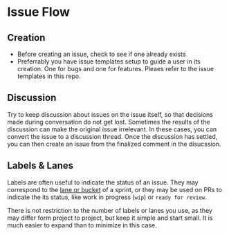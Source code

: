# Issue Flow

## Creation

- Before creating an issue, check to see if one already exists
- Preferrably you have issue templates setup to guide a user in its creation. One for bugs and one for features. Pleaes refer to the issue templates in this repo.

## Discussion

Try to keep discussion about issues on the issue itself, so that decisions made during conversation do not get lost. Sometimes the results of the discussion can make the original issue irrelevant. In these cases, you can convert the issue to a discussion thread. Once the discussion has settled, you can then create an issue from the finalized comment in the disucssion.

## Labels & Lanes

Labels are often useful to indicate the status of an issue. They may correspond to the [lane or bucket](https://github.com/Exygy/exygy-base/blob/main/docs/agile-processes.md#lanes) of a sprint, or they may be used on PRs to indicate the its status, like work in progress (`wip`) or `ready for review`.

There is not restriction to the number of labels or lanes you use, as they may differ form project to project, but keep it simple and start small. It is much easier to expand than to minimize in this case.
